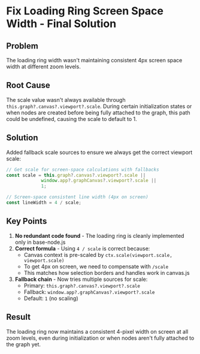 # Fix Loading Ring Screen Space Width - Final Solution

## Problem
The loading ring width wasn't maintaining consistent 4px screen space width at different zoom levels.

## Root Cause
The scale value wasn't always available through `this.graph?.canvas?.viewport?.scale`. During certain initialization states or when nodes are created before being fully attached to the graph, this path could be undefined, causing the scale to default to 1.

## Solution
Added fallback scale sources to ensure we always get the correct viewport scale:

```javascript
// Get scale for screen-space calculations with fallbacks
const scale = this.graph?.canvas?.viewport?.scale || 
             window.app?.graphCanvas?.viewport?.scale ||
             1;

// Screen-space consistent line width (4px on screen)
const lineWidth = 4 / scale;
```

## Key Points

1. **No redundant code found** - The loading ring is cleanly implemented only in base-node.js
2. **Correct formula** - Using `4 / scale` is correct because:
   - Canvas context is pre-scaled by `ctx.scale(viewport.scale, viewport.scale)`
   - To get 4px on screen, we need to compensate with `/scale`
   - This matches how selection borders and handles work in canvas.js
3. **Fallback chain** - Now tries multiple sources for scale:
   - Primary: `this.graph?.canvas?.viewport?.scale`
   - Fallback: `window.app?.graphCanvas?.viewport?.scale`
   - Default: `1` (no scaling)

## Result
The loading ring now maintains a consistent 4-pixel width on screen at all zoom levels, even during initialization or when nodes aren't fully attached to the graph yet.
